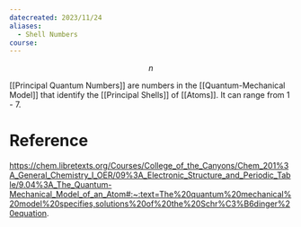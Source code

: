 ```yaml
---
datecreated: 2023/11/24
aliases:
  - Shell Numbers
course:
---
```

$$n$$

[[Principal Quantum Numbers]] are numbers in the [[Quantum-Mechanical Model]] that identify the [[Principal Shells]] of [[Atoms]]. It can range from 1 - 7.

# Reference

https://chem.libretexts.org/Courses/College_of_the_Canyons/Chem_201%3A_General_Chemistry_I_OER/09%3A_Electronic_Structure_and_Periodic_Table/9.04%3A_The_Quantum-Mechanical_Model_of_an_Atom#:~:text=The%20quantum%20mechanical%20model%20specifies,solutions%20of%20the%20Schr%C3%B6dinger%20equation.